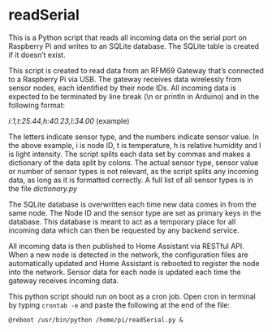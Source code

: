 # readSerial

This is a Python script that reads all incoming data on the serial port on Raspberry Pi and writes to an SQLite database. The SQLite table is created if it doesn’t exist.

This script is created to read data from an RFM69 Gateway that’s connected to a Raspberry Pi via USB. The gateway receives data wirelessly from sensor nodes, each identified by their node IDs. All incoming data is expected to be terminated by line break (\n or println in Arduino) and in the following format:

<i>i:1,t:25.44,h:40.23,l:34.00</i> (example)

The letters indicate sensor type, and the numbers indicate sensor value. In the above example, i is node ID, t is temperature, h is relative humidity and l is light intensity. The script splits each data set by commas and makes a dictionary of the data split by colons. The actual sensor type, sensor value or number of sensor types is not relevant, as the script splits any incoming data, as long as it is formatted correctly. A full list of all sensor types is in the file _dictionary.py_

The SQLite database is overwritten each time new data comes in from the same node. The Node ID and the sensor type are set as primary keys in the database. This database is meant to act as a temporary place for all incoming data which can then be requested by any backend service.

All incoming data is then published to Home Assistant via RESTful API. When a new node is detected in the network, the configuration files are automatically updated and Home Assistant is rebooted to register the node into the network. Sensor data for each node is updated each time the gateway receives incoming data.

This python script should run on boot as a cron job. Open cron in terminal by typing `crontab -e` and paste the following at the end of the file: 

`@reboot /usr/bin/python /home/pi/readSerial.py &`


